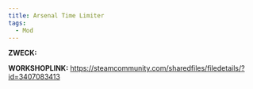 ```yaml
---
title: Arsenal Time Limiter
tags:
  - Mod
---
```

**ZWECK:** 

**WORKSHOPLINK:** https://steamcommunity.com/sharedfiles/filedetails/?id=3407083413
 <script src="https://www.steamwidgets.net/api/resource/query?type=js&module=workshop&version=v1"></script>
<steam-workshop itemid="3407083413"></steam-workshop>